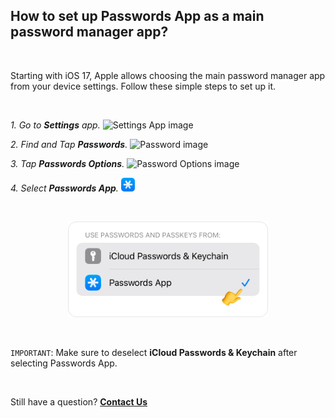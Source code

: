 <!-- 
---
title: How to set up Passwords App as a main password manager app?
--- 
-->

## **How to set up Passwords App as a main password manager app?**

<br />

Starting with iOS 17, Apple allows choosing the main password manager app from your device settings. Follow these simple steps to set up it.

<br />

*1. Go to **Settings** app.* <img src="../assets/Settings.png" style="width:22px;" alt="Settings App image"/>

*2. Find and Tap **Passwords**.* <img src="../assets/Passwords.png" style="width:22px;" alt="Password image"/>

*3. Tap **Passwords Options**.* <img src="../assets/PasswordOptions.png" style="width:22px;" alt="Password Options image"/>

*4. Select **Passwords App**.* <img src="../assets/PasswordsApp.png" style="width:22px;" alt="Passkeys App image"/>

<br />

<p align="center">
<img src="../assets/0005.png" style="width:320px;" alt="SelectiCloud Passwords & Keychain image"/>
</p>

<br />

`IMPORTANT`: Make sure to deselect **iCloud Passwords & Keychain** after selecting Passwords App.

<br />

Still have a question?
[**Contact Us**](passwords://contact?subject=How%20to%20set%20up%20Password%20Manager%20App%20as%20a%20main%20passwords%20app%3F)